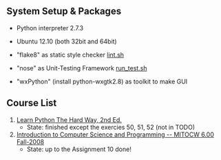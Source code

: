 ## System Setup & Packages
* Python interpreter 2.7.3

* Ubuntu 12.10 (both 32bit and 64bit)
* "flake8" as static style checker [lint.sh](./lint.sh)
* "nose" as Unit-Testing Framework [run_test.sh](./run_test.sh)
* "wxPython" (install python-wxgtk2.8) as toolkit to make GUI

## Course List
1. [Learn Python The Hard Way, 2nd Ed.](http://sebug.net/paper/books/LearnPythonTheHardWay/index.html)
   - State: finished except the exercies 50, 51, 52 (not in TODO)
2. [Introduction to Computer Science and Programming -- MITOCW 6.00 Fall-2008](http://ocw.mit.edu/courses/electrical-engineering-and-computer-science/6-00-introduction-to-computer-science-and-programming-fall-2008/)
   - State: up to the Assignment 10 done!








